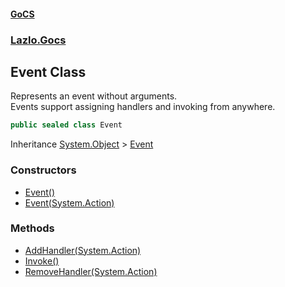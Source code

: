 #### [GoCS](./index.md 'index')
### [Lazlo.Gocs](./Lazlo-Gocs.md 'Lazlo.Gocs')
## Event Class
Represents an event without arguments.  
Events support assigning handlers and invoking from anywhere.  
```C#
public sealed class Event
```
Inheritance [System.Object](https://docs.microsoft.com/en-us/dotnet/api/System.Object 'System.Object') &gt; [Event](./Lazlo-Gocs-Event.md 'Lazlo.Gocs.Event')  
### Constructors
- [Event()](./Lazlo-Gocs-Event-Event().md 'Lazlo.Gocs.Event.Event()')
- [Event(System.Action)](./Lazlo-Gocs-Event-Event(System-Action).md 'Lazlo.Gocs.Event.Event(System.Action)')
### Methods
- [AddHandler(System.Action)](./Lazlo-Gocs-Event-AddHandler(System-Action).md 'Lazlo.Gocs.Event.AddHandler(System.Action)')
- [Invoke()](./Lazlo-Gocs-Event-Invoke().md 'Lazlo.Gocs.Event.Invoke()')
- [RemoveHandler(System.Action)](./Lazlo-Gocs-Event-RemoveHandler(System-Action).md 'Lazlo.Gocs.Event.RemoveHandler(System.Action)')
